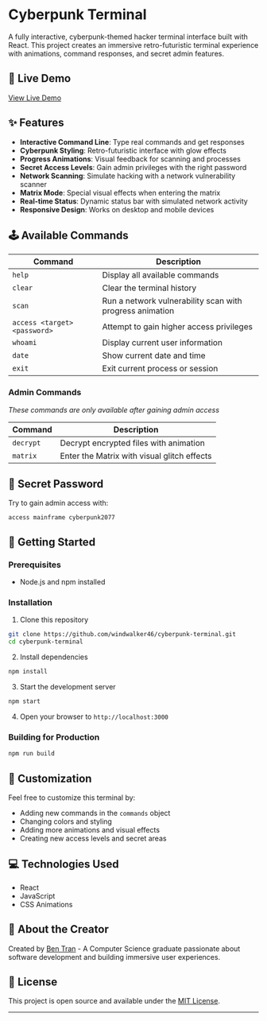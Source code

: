 # Cyberpunk Terminal

A fully interactive, cyberpunk-themed hacker terminal interface built with React. This project creates an immersive retro-futuristic terminal experience with animations, command responses, and secret admin features.

## 🌟 Live Demo

[View Live Demo](https://cyberpunk-terminal.netlify.app/)

## ✨ Features

- **Interactive Command Line**: Type real commands and get responses
- **Cyberpunk Styling**: Retro-futuristic interface with glow effects
- **Progress Animations**: Visual feedback for scanning and processes
- **Secret Access Levels**: Gain admin privileges with the right password
- **Network Scanning**: Simulate hacking with a network vulnerability scanner
- **Matrix Mode**: Special visual effects when entering the matrix
- **Real-time Status**: Dynamic status bar with simulated network activity
- **Responsive Design**: Works on desktop and mobile devices

## 🕹️ Available Commands

| Command | Description |
|---------|-------------|
| `help` | Display all available commands |
| `clear` | Clear the terminal history |
| `scan` | Run a network vulnerability scan with progress animation |
| `access <target> <password>` | Attempt to gain higher access privileges |
| `whoami` | Display current user information |
| `date` | Show current date and time |
| `exit` | Exit current process or session |

### Admin Commands
*These commands are only available after gaining admin access*

| Command | Description |
|---------|-------------|
| `decrypt` | Decrypt encrypted files with animation |
| `matrix` | Enter the Matrix with visual glitch effects |

## 🔐 Secret Password

Try to gain admin access with:
```
access mainframe cyberpunk2077
```

## 🚀 Getting Started

### Prerequisites
- Node.js and npm installed

### Installation

1. Clone this repository
```bash
git clone https://github.com/windwalker46/cyberpunk-terminal.git
cd cyberpunk-terminal
```

2. Install dependencies
```bash
npm install
```

3. Start the development server
```bash
npm start
```

4. Open your browser to `http://localhost:3000`

### Building for Production

```bash
npm run build
```

## 🔧 Customization

Feel free to customize this terminal by:

- Adding new commands in the `commands` object
- Changing colors and styling
- Adding more animations and visual effects
- Creating new access levels and secret areas

## 💻 Technologies Used

- React
- JavaScript
- CSS Animations

## 🤖 About the Creator

Created by [Ben Tran](https://github.com/windwalker46) - A Computer Science graduate passionate about software development and building immersive user experiences.

## 📄 License

This project is open source and available under the [MIT License](LICENSE).

---

